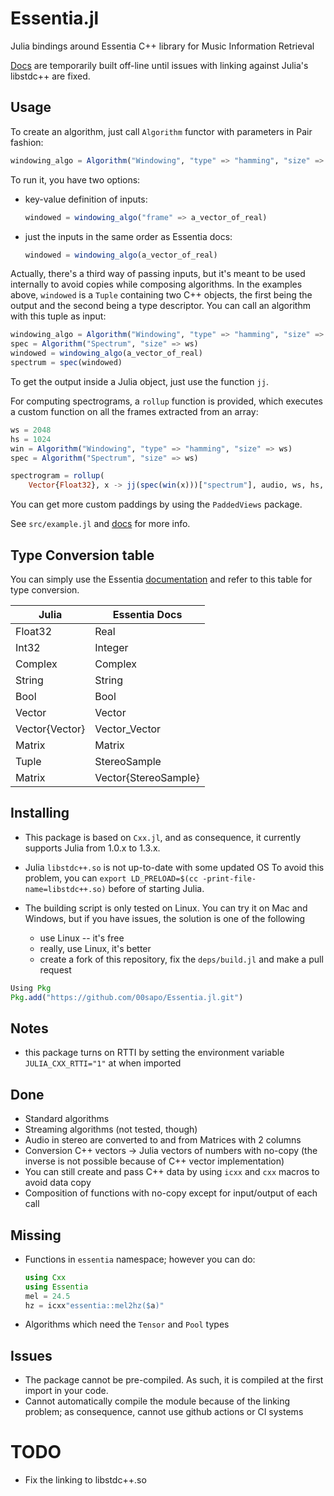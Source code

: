 Essentia.jl
===========

Julia bindings around Essentia C++ library for Music Information Retrieval

[Docs](https://00sapo.github.io/Essentia.jl/build/) are temporarily built
off-line until issues with linking against Julia's libstdc++ are fixed.


## Usage

To create an algorithm, just call `Algorithm` functor with parameters in Pair
fashion:
```julia
windowing_algo = Algorithm("Windowing", "type" => "hamming", "size" => ws)
```

To run it, you have two options:

* key-value definition of inputs:
    ```julia 
    windowed = windowing_algo("frame" => a_vector_of_real)
    ```
* just the inputs in the same order as Essentia docs:
    ```julia 
    windowed = windowing_algo(a_vector_of_real)
    ```

Actually, there's a third way of passing inputs, but it's meant to be used
internally to avoid copies while composing algorithms. In the examples above,
`windowed` is a `Tuple` containing two C++ objects, the first being the output
and the second being a type descriptor. You can call an algorithm with this
tuple as input:
```julia
windowing_algo = Algorithm("Windowing", "type" => "hamming", "size" => ws)
spec = Algorithm("Spectrum", "size" => ws)
windowed = windowing_algo(a_vector_of_real)
spectrum = spec(windowed)
```

To get the output inside a Julia object, just use the function `jj`.

For computing spectrograms, a `rollup` function is provided, which executes a
custom function on all the frames extracted from an array:
```julia
ws = 2048
hs = 1024
win = Algorithm("Windowing", "type" => "hamming", "size" => ws)
spec = Algorithm("Spectrum", "size" => ws)

spectrogram = rollup(
    Vector{Float32}, x -> jj(spec(win(x)))["spectrum"], audio, ws, hs, padding="minimum", padding_fill=0)
```

You can get more custom paddings by using the `PaddedViews` package.

See `src/example.jl` and [docs](https://00sapo.github.io/Essentia.jl/build/) for more info.


## Type Conversion table

You can simply use the Essentia
[documentation](https://essentia.upf.edu/reference/) and refer to this table for
type conversion.

| Julia          | Essentia Docs        |
|----------------|----------------------|
| Float32        | Real                 |
| Int32          | Integer              |
| Complex        | Complex              |
| String         | String               |
| Bool           | Bool                 |
| Vector         | Vector               |
| Vector{Vector} | Vector_Vector        |
| Matrix         | Matrix               |
| Tuple          | StereoSample         |
| Matrix         | Vector{StereoSample} |

## Installing

* This package is based on `Cxx.jl`, and as consequence, it currently supports
    Julia from 1.0.x to 1.3.x.

* Julia `libstdc++.so` is not up-to-date with some updated OS
    To avoid this problem, you can `export LD_PRELOAD=$(cc -print-file-name=libstdc++.so)`
    before of starting Julia.

* The building script is only tested on Linux. You can try it on Mac and
    Windows, but if you have issues, the solution is one of the following
    * use Linux -- it's free
    * really, use Linux, it's better
    * create a fork of this repository, fix the `deps/build.jl` and make a pull
        request

```julia
Using Pkg
Pkg.add("https://github.com/00sapo/Essentia.jl.git")
```

## Notes

* this package turns on RTTI by setting the environment variable
    `JULIA_CXX_RTTI="1"` at when imported

## Done

* Standard algorithms
* Streaming algorithms (not tested, though)
* Audio in stereo are converted to and from Matrices with 2 columns
* Conversion C++ vectors -> Julia vectors of numbers with no-copy (the inverse
    is not possible because of C++ vector implementation)
* You can still create and pass C++ data by using `icxx` and `cxx` macros to
    avoid data copy
* Composition of functions with no-copy except for input/output of each call

## Missing

* Functions in `essentia` namespace; however you can do:
    ```julia
    using Cxx
    using Essentia
    mel = 24.5
    hz = icxx"essentia::mel2hz($a)"
    ```
* Algorithms which need the `Tensor` and `Pool` types

## Issues

* The package cannot be pre-compiled. As such, it is compiled at the first
    import in your code.
* Cannot automatically compile the module because of the linking problem; as
    consequence, cannot use github actions or CI systems

# TODO

* Fix the linking to libstdc++.so
